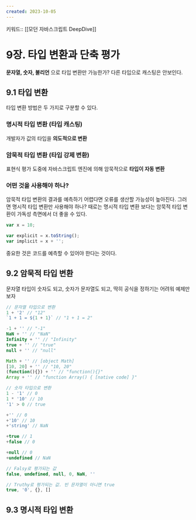 ```yaml
---
created: 2023-10-05
---
```

키워드:: [[모던 자바스크립트 DeepDive]]

# 9장. 타입 변환과 단축 평가

**문자열, 숫자, 불리언** 으로 타입 변환만 가능한가? 다른 타입으로 캐스팅은 안보인다.

## 9.1 타입 변환

타입 변환 방법은 두 가지로 구분할 수 있다.

### 명시적 타입 변환 (타입 캐스팅)

개발자가 값의 타입을 **의도적으로 변환**

### 암묵적 타입 변환 (타입 강제 변환)

표현식 평가 도중에 자바스크립트 엔진에 의해 암묵적으로 **타입이 자동 변환**

### 어떤 것을 사용해야 하나?

암묵적 타입 변환의 결과를 예측하기 어렵다면 오류를 생산할 가능성이 높아진다. 그러면 명시적 타입 변환만 사용해야 하나? 때로는 명시적 타입 변환 보다는 암묵적 타입 변환이 가독성 측면에서 더 좋을 수 있다.

```javascript
var x = 10;

var explicit = x.toString();
var implicit = x + '';
```

중요한 것은 코드를 예측할 수 있어야 한다는 것이다.

## 9.2 암묵적 타입 변환

문자열 타입이 숫자도 되고, 숫자가 문자열도 되고, 딱히 공식을 정하기는 어려워 예제만 보자

```javascript
// 문자열 타입으로 변환
1 + '2' // "12"
`1 + 1 = ${1 + 1}` // "1 + 1 = 2"

-1 + '' // "-1"
NaN + '' // "NaN"
Infinity + '' // "Infinity"
true + '' // "true"
null + '' // "null"

Math + '' // [object Math]
[10, 20] + '' // "10, 20"
(function(){}) + '' // "function(){}"
Array + '' // "function Array() { [native code] }"

// 숫자 타입으로 변환
1 - '1' // 0
1 * '10' // 10
'1' > 0 // true

+'' // 0
+'10' // 10
+'string' // NaN

+true // 1
+false // 0

+null // 0
+undefined // NaN

// Falsy로 평가되는 값
false, undefined, null, 0, NaN, ''

// Truthy로 평가되는 값. 빈 문자열이 아니면 true
true, '0', {}, []
```

## 9.3 명시적 타입 변환